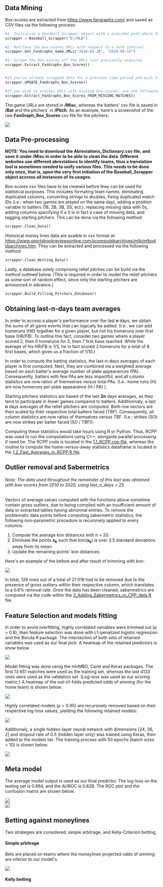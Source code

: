 ## Data Mining

Box-scores are extracted from https://www.fangraphs.com/ and saved as CSV files via the following process:

```python
#1. Initialise a Baseball_Scrapper object with a provided path where the files will be stored. 
scrapper = Baseball_Scrapper("D:/MLB")

#2. Retrieve the box-scores URLs with respect to a date interval. 
scrapper.Get_FanGraphs_Game_URLs("2016-03-28", "2019-08-15")

#3. Scrape the box-scores off the URLs list previously acquired. 
scrapper.Extract_FanGraphs_Box_Scores()


#If you've already scrapped data for a previous time period and wish to simply update your box-scores list, use the following method:
scrapper.UPDATE_FanGraphs_Box_Scores()

#If you wish to process URLs with missing box-scores, use the following method:
scrapper.Extract_FanGraphs_Box_Scores_FROM_MISSING_MATCHES()
```


The game URLs are stored in **/Misc**, whereas the batters' csv file is saved in **/Bat** and the pitchers' in **/Pitch**. As an example, here's a screenshot of the raw **FanGraph_Box_Scores** csv file for the pitchers:

![](https://i.imgur.com/KX6K3AY.png)


## Data Pre-processing

**NOTE: You need to download the Abreviations_Dictionary.csv file, and save it under /Misc in order to be able to clean the data. Different websites use different abreviations to identify teams, thus a translation tool is sometimes needed to unify various files. This needs to be done only once, that is, upon the very first initiation of the Baseball_Scrapper object accross all instances of its usages.**

Box-scores csv files have to be cleaned before they can be used for statistical purposes. This includes formating team names, eliminating duplicated columns, converting strings to doubles, fixing duplicated match IDs (i.e.: when two games are played on the same day), adding a position variable to batters (1B, 2B, 3B, SS, ect.), replacing missing data with 0s, adding columns specifying if a 0 is in fact a case of missing data, and tagging starting pitchers. This can be done via the following method:

```python
scrapper.Clean_Data()
```

Historical money lines data are avaible in csv format at: https://www.sportsbookreviewsonline.com/scoresoddsarchives/mlb/mlboddsarchives.htm. They can be extracted and processed via the following method:
```python
scrapper.Clean_Betting_Data()
```

Lastly, a database solely comprising relief pitches can be build via the method outlined below. (This is required in order to model the relief pitchers as some sort of random effect, since only the starting pitchers are announced in advance.)
```python
scrapper.Build_Filling_Pitchers_Database()
```


## Obtaining last-n-days team averages

In order to access a player's performance over the last **n** days, we obtain the sums of all game events that can logically be added. (I.e.: we can add homeruns (HR) together for a given player, but not his homeruns over first base (HR/FB). To outline this fact, consider two games where a player scored 2, then 0 homeruns for 3, then 7 first base reached. While the average of his HR/FB is 1/3, he in fact scored 2 homeruns for a total of 8 first bases, which gives us a fraction of 1/10.)

In order to compute the batting statistics, the last-n-days averages of each player is first computed. Next, they are combined via a weighted average based on each batter's average number of plate appearances (PA). Consequently, batters with few PAs are less impactful, and all column statistics are now ratios of themselves versus total PAs. (I.e.: home runs (H) are now homeruns per plate appearance (H / PA) ).

Starting pitchers statistics are based of the last **2n** days averages, as they tend to participate in fewer games compared to batters. Additionnaly, a last **n** days averages of the relief pitchers are computed. Both row vectors are then scaled by their respective total batters faced (TBF). Consequently, all column statistics are now ratios of themselves versus TBF. (I.e.: strikes (SO) are now strikes per batter faced (SO / TBF)).

Computing these statistics would take hours using R or Python. Thus, RCPP was used to run the computations using C++, alongside parallel processing if need be. The RCPP code is located in the [1.1_RCPP.cpp file](https://github.com/frankfredj/MLB_Betting/blob/master/1.1_RCPP.cpp), whereas the routine to compute the home-versus-away statistics dataframe is located in the [1.2_Fast_Averages_in_RCPP.R file](https://github.com/frankfredj/MLB_Betting/blob/master/1.2_Fast_Averages_in_RCPP.R).


## Outlier removal and Sabermetrics

###### Note: The data used throughout the remainder of this text was obtained with box-scores from 2010 to 2020, using last_n_days = 25. 

Vectors of average values computed with the functions above sometime contain gross outliers, due to being compiled with an insufficient amount of data or extracted tables having abnormal entries. To remove the problematic data points before computing sabermetric statistics, the following non-parametric procedure is recursively applied to every columns:<br/>

1. Compute the average knn distances with n = 20.
2. Eliminate the points **x<sub>k</sub>** such that knn(**x<sub>k</sub>**) is over 3.5 standard deviations away from its mean.
3. Update the remaining points' knn distances.<br/>

Here's an example of the before and after result of trimming with knn: <br/>

![](https://i.imgur.com/3ZvSxfM.png) <br/>


In total, 126 rows out of a total of 21 018 had to be removed due to the presence of gross outliers within their respective column, which translates to a 0.6% removal rate. Once the data has been cleaned, sabermetrics are computed via the code within the [3_Adding_Sabermetrics_to_CPP_data.R](https://github.com/frankfredj/MLB_Betting/blob/master/3_Adding_Sabermetrics_to_CPP_data.R) file.



## Feature Selection and models fitting

In order to avoid overfitting, highly correlated variables were trimmed out (ρ > 0.8), then feature selection was done with L1-penalized logistic regression and the Boruta R package. The intersection of both sets of retained variables was used as our final pick. A heatmap of the retained predictors is show below. <br/>

![](https://i.imgur.com/ygtLH8z.png) <br/>

Model fitting was done using the mlrMBO, Caret and Keras packages. The first 13 651 matches were used as the training set, whereas the last 4133 ones were used as the validation set. (Log-loss was used as our scoring metric.) A heatmap of the out-of-folds predicted odds of winning (for the home team) is shown below. <br/>

![](https://i.imgur.com/lmHNIYR.png) <br/>

Highly correlated models (ρ > 0.95) are recursively removed based on their respective log-loss values, yielding the following retained models: <br/>

![](https://i.imgur.com/sAPTPKC.png) <br/>

Additionaly, a single hidden-layer neural network with dimensions [24, 36, 2] and dropout rate of 0.5 (hidden layer only) was trained using Keras, then added to the models list. The training process with 50 epochs (batch sizes = 10) is shown below. <br/>

![](https://i.imgur.com/If4PyIL.png) <br/>


## Meta model

The average model output is used as our final predictor. The log-loss on the testing set is 0.664, and the AUROC is 0.628. The ROC plot and the confusion matrix are shown below. <br/>

![](https://i.imgur.com/UNnZENi.png) <br/>
![](https://i.imgur.com/3XHRIVA.png) <br/>


## Betting against moneylines

Two strategies are considered: simple arbitrage, and Kelly-Criterion betting. 

#### Simple arbitrage

Bets are placed on teams where the moneylines projected odds of winning are inferior to our model's.

![](https://i.imgur.com/s1M3buH.png) <br/>


#### Kelly betting














